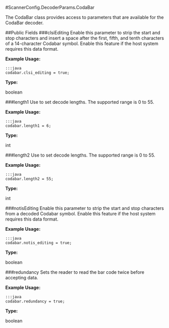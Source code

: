#ScannerConfig.DecoderParams.CodaBar

The CodaBar class provides access to parameters that are available for the CodaBar decoder.

##Public Fields
###clsiEditing
Enable this parameter to strip the start and stop characters and insert a space after the first, fifth, and tenth characters of a 14-character Codabar symbol. Enable this feature if the host system requires this data format. 

**Example Usage:**

    :::java
    codabar.clsi_editing = true;

**Type:**

boolean

###length1
Use to set decode lengths. The supported range is 0 to 55. 

**Example Usage:**

    :::java
    codabar.length1 = 6;

**Type:**

int

###length2
Use to set decode lengths. The supported range is 0 to 55.

**Example Usage:**

    :::java
    codabar.length2 = 55;

**Type:**

int

###notisEditing
Enable this parameter to strip the start and stop characters from a decoded Codabar symbol. Enable this feature if the host system requires this data format.

**Example Usage:**

    :::java
    codabar.notis_editing = true; 

**Type:**

boolean

###redundancy
Sets the reader to read the bar code twice before accepting data.

**Example Usage:**

    :::java
    codabar.redundancy = true;

**Type:**

boolean
